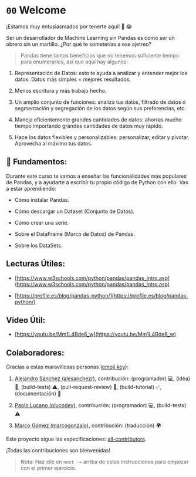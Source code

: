 # `00` Welcome 

¡Estamos muy entusiasmados por tenerte aquí! 🎉 😂

Ser un desarrollador de Machine Learning sin Pandas es como ser un obrero sin un martillo. ¿Por qué te someterías a ese ajetreo?

> Pandas tiene tantos beneficios que no tenemos suficiente tiempo para enumerarlos, así que aquí hay algunos:

1. Representación de Datos: esto te ayuda a analizar y entender mejor los datos. Datos más simples = mejores resultados.

2. Menos escritura y más trabajo hecho.

3. Un amplio conjunto de funciones: analiza tus datos, filtrado de datos o segmentación y segregación de los datos según sus preferencias, etc.

4. Maneja eficientemente grandes cantidades de datos: ahorras mucho tiempo importando grandes cantidades de datos muy rápido.

5. Hace los datos flexibles y personalizables: personalizar, editar y pivotar. Aprovecha al máximo tus datos.

## 💬 Fundamentos: 

Durante este curso te vamos a enseñar las funcionalidades más populares de Pandas, y a ayudarte a escribir tu propio código de Python con ello. Vas a estar aprendiendo:

+ Cómo instalar Pandas.

+ Cómo descargar un Dataset (Conjunto de Datos).

+ Cómo crear una serie.

+ Sobre el DataFrame (Marco de Datos) de Pandas.

+ Sobre los DataSets.

## Lecturas Útiles:

+ [https://www.w3schools.com/python/pandas/pandas_intro.asp](https://www.w3schools.com/python/pandas/pandas_intro.asp)

+ [https://profile.es/blog/pandas-python/](https://profile.es/blog/pandas-python/)

## Video Útil:

+ [https://youtu.be/Mm1L4Bde6_w](https://youtu.be/Mm1L4Bde6_w)

## Colaboradores:

Gracias a estas maravillosas personas ([emoji key](https://github.com/kentcdodds/all-contributors#emoji-key)):

1. [Alejandro Sánchez (alesanchezr)](https://github.com/alesanchezr), contribución: (programador) 💻, (idea) 🤔, (build-tests) ⚠️, (pull-request-review) 👀, (build-tutorial) ✅, (documentación) 📖

2. [Paolo Lucano (plucodev)](https://github.com/plucodev), contribución: (programador) 💻, (build-tests) ⚠️

3. [Marco Gómez (marcogonzalo)](https://github.com/marcogonzalo), contribución: (traducción) 🌍

Este proyecto sigue las especificaciones: [all-contributors](https://github.com/kentcdodds/all-contributors). 

¡Todas las contribuciones son bienvenidas!

> Nota: Haz clic en `next ->` arriba de estas instrucciones para empezar con el primer ejercicio.
